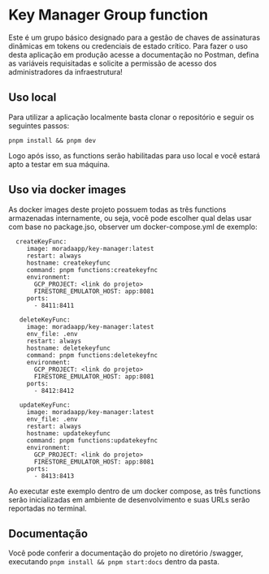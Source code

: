 # Key Manager Group function
Este é um grupo básico designado para a gestão de chaves de assinaturas dinâmicas em tokens ou credenciais de estado crítico. Para fazer o uso desta aplicação em produção acesse a documentação no Postman, defina as variáveis requisitadas e solicite a permissão de acesso dos administradores da infraestrutura! 

## Uso local
Para utilizar a aplicação localmente basta clonar o repositório e seguir os seguintes passos:

```
pnpm install && pnpm dev
```

Logo após isso, as functions serão habilitadas para uso local e você estará apto a testar em sua máquina.

## Uso via docker images
As docker images deste projeto possuem todas as três functions armazenadas internamente, ou seja, você pode escolher qual delas usar com base no package.jso, observer um docker-compose.yml de exemplo:

```
  createKeyFunc:
     image: moradaapp/key-manager:latest
     restart: always
     hostname: createkeyfunc
     command: pnpm functions:createkeyfnc
     environment: 
       GCP_PROJECT: <link do projeto>
       FIRESTORE_EMULATOR_HOST: app:8081
     ports:
       - 8411:8411
   
   deleteKeyFunc:
     image: moradaapp/key-manager:latest
     env_file: .env
     restart: always
     hostname: deletekeyfunc
     command: pnpm functions:deletekeyfnc
     environment:
       GCP_PROJECT: <link do projeto>
       FIRESTORE_EMULATOR_HOST: app:8081
     ports:
       - 8412:8412
  
   updateKeyFunc:
     image: moradaapp/key-manager:latest
     env_file: .env
     restart: always
     hostname: updatekeyfunc
     command: pnpm functions:updatekeyfnc
     environment:
       GCP_PROJECT: <link do projeto>
       FIRESTORE_EMULATOR_HOST: app:8081
     ports:
       - 8413:8413
``````

Ao executar este exemplo dentro de um docker compose, as três functions serão inicializadas em ambiente de desenvolvimento e suas URLs serão reportadas no terminal.

## Documentação
Você pode conferir a documentação do projeto no diretório /swagger, executando ```pnpm install && pnpm start:docs``` dentro da pasta.
